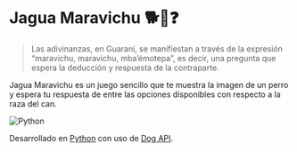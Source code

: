 # Jagua Maravichu :dog2::poodle::question:
> Las adivinanzas, en Guaraní, se manifiestan a través de la expresión “maravichu, maravichu, mba’émotepa”, es decir, una pregunta que espera la deducción y respuesta de la contraparte.

Jagua Maravichu es un juego sencillo que te muestra la imagen de un perro y espera tu respuesta de entre las opciones disponibles con respecto a la raza del can.

![Python](https://www.python.org/static/community_logos/python-powered-w-140x56.png)

Desarrollado en [Python](https://www.python.org/) con uso de [Dog API](https://dog.ceo/dog-api/).
